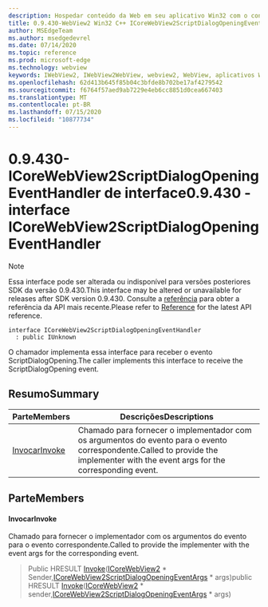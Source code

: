 ```yaml
---
description: Hospedar conteúdo da Web em seu aplicativo Win32 com o controle WebView2 do Microsoft Edge
title: 0.9.430-WebView2 Win32 C++ ICoreWebView2ScriptDialogOpeningEventHandler
author: MSEdgeTeam
ms.author: msedgedevrel
ms.date: 07/14/2020
ms.topic: reference
ms.prod: microsoft-edge
ms.technology: webview
keywords: IWebView2, IWebView2WebView, webview2, WebView, aplicativos Win32, Win32, Edge, ICoreWebView2, ICoreWebView2Host, controle do navegador, HTML Edge
ms.openlocfilehash: 62d413b645f85b04c3bfde8b702be17af4279542
ms.sourcegitcommit: f6764f57aed9ab7229e4eb6cc8851d0cea667403
ms.translationtype: MT
ms.contentlocale: pt-BR
ms.lasthandoff: 07/15/2020
ms.locfileid: "10877734"
---
```

# <span data-ttu-id="daa60-104">0.9.430-ICoreWebView2ScriptDialogOpeningEventHandler de interface</span><span class="sxs-lookup"><span data-stu-id="daa60-104">0.9.430 - interface ICoreWebView2ScriptDialogOpeningEventHandler</span></span> 

> [!NOTE]
> <span data-ttu-id="daa60-105">Essa interface pode ser alterada ou indisponível para versões posteriores SDK da versão 0.9.430.</span><span class="sxs-lookup"><span data-stu-id="daa60-105">This interface may be altered or unavailable for releases after SDK version 0.9.430.</span></span> <span data-ttu-id="daa60-106">Consulte a [referência](../../../webview2-api-reference.md) para obter a referência da API mais recente.</span><span class="sxs-lookup"><span data-stu-id="daa60-106">Please refer to [Reference](../../../webview2-api-reference.md) for the latest API reference.</span></span>

```
interface ICoreWebView2ScriptDialogOpeningEventHandler
  : public IUnknown
```

<span data-ttu-id="daa60-107">O chamador implementa essa interface para receber o evento ScriptDialogOpening.</span><span class="sxs-lookup"><span data-stu-id="daa60-107">The caller implements this interface to receive the ScriptDialogOpening event.</span></span>

## <span data-ttu-id="daa60-108">Resumo</span><span class="sxs-lookup"><span data-stu-id="daa60-108">Summary</span></span>

 <span data-ttu-id="daa60-109">Parte</span><span class="sxs-lookup"><span data-stu-id="daa60-109">Members</span></span>                        | <span data-ttu-id="daa60-110">Descrições</span><span class="sxs-lookup"><span data-stu-id="daa60-110">Descriptions</span></span>
--------------------------------|---------------------------------------------
[<span data-ttu-id="daa60-111">Invocar</span><span class="sxs-lookup"><span data-stu-id="daa60-111">Invoke</span></span>](#invoke) | <span data-ttu-id="daa60-112">Chamado para fornecer o implementador com os argumentos do evento para o evento correspondente.</span><span class="sxs-lookup"><span data-stu-id="daa60-112">Called to provide the implementer with the event args for the corresponding event.</span></span>

## <span data-ttu-id="daa60-113">Parte</span><span class="sxs-lookup"><span data-stu-id="daa60-113">Members</span></span>

#### <span data-ttu-id="daa60-114">Invocar</span><span class="sxs-lookup"><span data-stu-id="daa60-114">Invoke</span></span> 

<span data-ttu-id="daa60-115">Chamado para fornecer o implementador com os argumentos do evento para o evento correspondente.</span><span class="sxs-lookup"><span data-stu-id="daa60-115">Called to provide the implementer with the event args for the corresponding event.</span></span>

> <span data-ttu-id="daa60-116">Public HRESULT [Invoke](#invoke)([ICoreWebView2](ICoreWebView2.md) \* Sender,[ICoreWebView2ScriptDialogOpeningEventArgs](ICoreWebView2ScriptDialogOpeningEventArgs.md) \* args)</span><span class="sxs-lookup"><span data-stu-id="daa60-116">public HRESULT [Invoke](#invoke)([ICoreWebView2](ICoreWebView2.md) \* sender,[ICoreWebView2ScriptDialogOpeningEventArgs](ICoreWebView2ScriptDialogOpeningEventArgs.md) \* args)</span></span>

